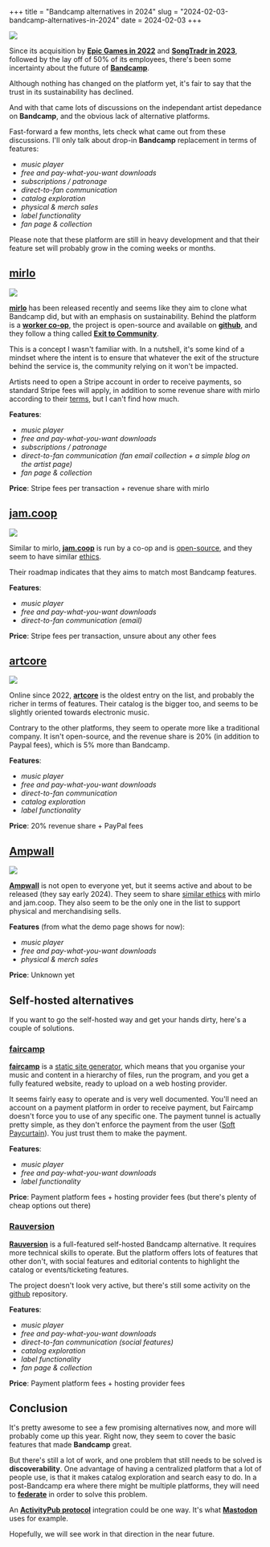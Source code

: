 +++
title = "Bandcamp alternatives in 2024"
slug = "2024-02-03-bandcamp-alternatives-in-2024"
date = 2024-02-03
+++

<img src="/images/20240203/bandcamp.png">


<section>

Since its acquisition by [**Epic Games in 2022**](https://blog.bandcamp.com/2022/03/02/bandcamp-is-joining-epic/) and [**SongTradr in 2023**](https://blog.bandcamp.com/2023/11/22/songtradr-acquires-bandcamp/), followed by the lay off of 50% of its employees, there's been some incertainty about the future of [**Bandcamp**](https://bandcamp.com/).

Although nothing has changed on the platform yet, it's fair to say that the trust in its sustainability has declined.

And with that came lots of discussions on the independant artist depedance on **Bandcamp**, and the obvious lack of alternative platforms.

Fast-forward a few months, lets check what came out from these discussions. I'll only talk about drop-in **Bandcamp** replacement in terms of features:
 - *music player*
 - *free and pay-what-you-want downloads*
 - *subscriptions / patronage*
 - *direct-to-fan communication*
 - *catalog exploration*
 - *physical & merch sales*
 - *label functionality*
 - *fan page & collection*

Please note that these platform are still in heavy development and that their feature set will probably grow in the coming weeks or months.

</section>

<section>

## [mirlo](https://mirlo.space/)

<img src="/images/20240203/mirlo.png">

[**mirlo**](https://mirlo.space/) has been released recently and seems like they aim to clone what Bandcamp did, but with an emphasis on sustainability. Behind the platform is a [**worker co-op**](https://en.wikipedia.org/wiki/Worker_cooperative), the project is open-source and available on [**github**](https://github.com/funmusicplace/mirlo/), and they follow a thing called [**Exit to Community**](https://blog.fracturedatlas.org/exit-to-community).

This is a concept I wasn't familiar with. In a nutshell, it's some kind of a mindset where the intent is to ensure that whatever the exit of the structure behind the service is, the community relying on it won't be impacted.

Artists need to open a Stripe account in order to receive payments, so standard Stripe fees will apply, in addition to some revenue share with mirlo according to their [terms](https://mirlo.space/pages/terms), but I can't find how much.

**Features**:
 - *music player*
 - *free and pay-what-you-want downloads*
 - *subscriptions / patronage*
 - *direct-to-fan communication (fan email collection + a simple blog on the artist page)*
 - *fan page & collection*

**Price**: Stripe fees per transaction + revenue share with mirlo

</section>
<section>

## [jam.coop](https://jam.coop)

<img src="/images/20240203/jamcoop.png">

Similar to mirlo, [**jam.coop**](https://jam.coop) is run by a co-op and is [open-source](https://github.com/freerange/jam-coop), and they seem to have similar [ethics](https://jam.coop/about).

Their roadmap indicates that they aims to match most Bandcamp features.

**Features**:
 - *music player*
 - *free and pay-what-you-want downloads*
 - *direct-to-fan communication (email)*

**Price**: Stripe fees per transaction, unsure about any other fees

</section>
<section>

## [artcore](https://artcore.com/)

<img src="/images/20240203/artcore.png">

Online since 2022, [**artcore**](https://artcore.com/) is the oldest entry on the list, and probably the richer in terms of features. Their catalog is the bigger too, and seems to be slightly oriented towards electronic music.

Contrary to the other platforms, they seem to operate more like a traditional company. It isn't open-source, and the revenue share is 20% (in addition to Paypal fees), which is 5% more than Bandcamp.

**Features**:
 - *music player*
 - *free and pay-what-you-want downloads*
 - *direct-to-fan communication*
 - *catalog exploration*
 - *label functionality*

**Price**: 20% revenue share + PayPal fees

</section>
<section>

## [Ampwall](https://ampwall.com/)

<img src="/images/20240203/ampwall.png">

[**Ampwall**](https://ampwall.com/) is not open to everyone yet, but it seems active and about to be released (they say early 2024). They seem to share [similar ethics](https://ampwall.com/#faq) with mirlo and jam.coop. They also seem to be the only one in the list to support physical and merchandising sells.

**Features** (from what the demo page shows for now):
 - *music player*
 - *free and pay-what-you-want downloads*
 - *physical & merch sales*

**Price**: Unknown yet

</section>
<section>

## Self-hosted alternatives

If you want to go the self-hosted way and get your hands dirty, here's a couple of solutions.

### [faircamp](https://simonrepp.com/faircamp/)

[**faircamp**](https://simonrepp.com/faircamp/) is a [static site generator](https://en.wikipedia.org/wiki/Static_site_generator), which means that you organise your music and content in a hierarchy of files, run the program, and you get a fully featured website, ready to upload on a web hosting provider.

It seems fairly easy to operate and is very well documented. You'll need an account on a payment platform in order to receive payment, but Faircamp doesn't force you to use of any specific one. The payment tunnel is actually pretty simple, as they don't enforce the payment from the user ([Soft Paycurtain](https://simonrepp.com/faircamp/manual/downloads.html)). You just trust them to make the payment.

**Features**:
 - *music player*
 - *free and pay-what-you-want downloads*
 - *label functionality*

**Price**: Payment platform fees + hosting provider fees (but there's plenty of cheap options out there)

### [Rauversion](https://rauversion.com/)

[**Rauversion**](https://rauversion.com/) is a full-featured self-hosted Bandcamp alternative. It requires more technical skills to operate. But the platform offers lots of features that other don't, with social features and editorial contents to highlight the catalog or events/ticketing features.

The project doesn't look very active, but there's still some activity on the [github](https://github.com/rauversion/rauversion-ror) repository.

**Features**:
 - *music player*
 - *free and pay-what-you-want downloads*
 - *direct-to-fan communication (social features)*
 - *catalog exploration*
 - *label functionality*
 - *fan page & collection*

**Price**: Payment platform fees + hosting provider fees

</section>
<section>

## Conclusion

It's pretty awesome to see a few promising alternatives now, and more will probably come up this year. Right now, they seem to cover the basic features that made **Bandcamp** great.

But there's still a lot of work, and one problem that still needs to be solved is **discoverability**. One advantage of having a centralized platform that a lot of people use, is that it makes catalog exploration and search easy to do. In a post-Bandcamp era where there might be multiple platforms, they will need to [**federate**](https://en.wikipedia.org/wiki/Federation_(information_technology)) in order to solve this problem.

An [**ActivityPub protocol**](https://en.wikipedia.org/wiki/ActivityPub) integration could be one way. It's what [**Mastodon**](https://joinmastodon.org) uses for example.

Hopefully, we will see work in that direction in the near future.